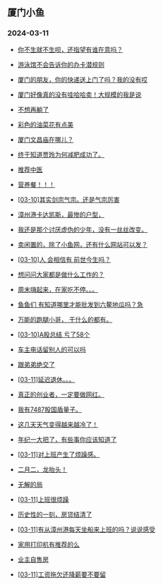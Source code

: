 ## 厦门小鱼 
### 2024-03-11

+ [你不生就不生呗，还指望有谁在意吗？](http://bbs.xmfish.com/read-htm-tid-18158219.html)

+ [游泳馆不会告诉你的办卡潜规则](http://bbs.xmfish.com/read-htm-tid-18158260.html)

+ [厦门的朋友，你的快递送上门了吗？我的没有哎](http://bbs.xmfish.com/read-htm-tid-18158327.html)

+ [厦门好像真的没有哇哈哈卖！大规模的我是说](http://bbs.xmfish.com/read-htm-tid-18158329.html)

+ [不想再躺了](http://bbs.xmfish.com/read-htm-tid-18158254.html)

+ [彩色的油菜花有点美](http://bbs.xmfish.com/read-htm-tid-18158266.html)

+ [厦门文昌庙在哪儿？](http://bbs.xmfish.com/read-htm-tid-18158319.html)

+ [终于知道贾玲为何减肥成功了。](http://bbs.xmfish.com/read-htm-tid-18158262.html)

+ [推荐中医](http://bbs.xmfish.com/read-htm-tid-18158353.html)

+ [营养餐！！！](http://bbs.xmfish.com/read-htm-tid-18158465.html)

+ [[03-10]其实剑宗气宗。还是气宗厉害](http://bbs.xmfish.com/read-htm-tid-18158249.html)

+ [漳州港卡达凯斯，最惨的户型，](http://bbs.xmfish.com/read-htm-tid-18158495.html)

+ [我还是那个讨厌虚伪的少年，没有一丝丝改变。](http://bbs.xmfish.com/read-htm-tid-18158415.html)

+ [卖闲置的，除了小鱼网，还有什么网站可以发？](http://bbs.xmfish.com/read-htm-tid-18158432.html)

+ [[03-10]人 会相信有 前世今生吗？](http://bbs.xmfish.com/read-htm-tid-18158388.html)

+ [想问问大家都是做什么工作的？](http://bbs.xmfish.com/read-htm-tid-18158549.html)

+ [周末嗨起来，在家吃不停。。。](http://bbs.xmfish.com/read-htm-tid-18158389.html)

+ [鱼鱼们 有知道哪里才能批发到六鳌地瓜吗？急](http://bbs.xmfish.com/read-htm-tid-18158363.html)

+ [万能的跑腿小哥，
干什么的都有。](http://bbs.xmfish.com/read-htm-tid-18158444.html)

+ [[03-10]A股总结 亏了58个](http://bbs.xmfish.com/read-htm-tid-18158379.html)

+ [车主电话留别人的可以吗](http://bbs.xmfish.com/read-htm-tid-18158489.html)

+ [跟弟弟绝交了](http://bbs.xmfish.com/read-htm-tid-18158683.html)

+ [[03-11]延迟退休。。。](http://bbs.xmfish.com/read-htm-tid-18158804.html)

+ [真正的创业者，一定要做网红。](http://bbs.xmfish.com/read-htm-tid-18158477.html)

+ [我有7487股国盾量子。](http://bbs.xmfish.com/read-htm-tid-18158547.html)

+ [这几天天气变得越来越冷了！](http://bbs.xmfish.com/read-htm-tid-18158485.html)

+ [年纪一大把了，有些事你应该知道了](http://bbs.xmfish.com/read-htm-tid-18158768.html)

+ [[03-11]对上班产生了烦躁感。](http://bbs.xmfish.com/read-htm-tid-18158738.html)

+ [二月二，龙抬头！](http://bbs.xmfish.com/read-htm-tid-18158694.html)

+ [无解的局](http://bbs.xmfish.com/read-htm-tid-18158688.html)

+ [[03-11]上班很烦躁](http://bbs.xmfish.com/read-htm-tid-18158747.html)

+ [历史性的一刻，房贷结清了](http://bbs.xmfish.com/read-htm-tid-18158902.html)

+ [[03-11]有从漳州港每天坐船来上班的吗？说说感受](http://bbs.xmfish.com/read-htm-tid-18158779.html)

+ [家用打印机有推荐的么](http://bbs.xmfish.com/read-htm-tid-18158736.html)

+ [业主自售房](http://bbs.xmfish.com/read-htm-tid-18158704.html)

+ [[03-11]工资拖欠还降薪要不要留](http://bbs.xmfish.com/read-htm-tid-18158899.html)

